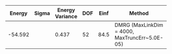 | Energy  | Sigma | Energy Variance | DOF | Einf | Method                                        | Reference |
|---------|-------|-----------------|-----|------|-----------------------------------------------|-----------|
| -54.592 |       | 0.437           | 52  | 84.5 | DMRG (MaxLinkDim = 4000, MaxTruncErr~5.0E-05) | TODO: ask Max |
